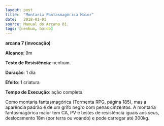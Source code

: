 ```yaml
---
layout: post
title:  "Montaria Fantasmagórica Maior"
date:   2018-01-01
source: Manual do Arcano 81.
tags: [nenhum, bardo]
---
```


**arcana 7 (invocação)**

**Alcance**: 9m

**Teste de Resistência**: nenhum.

**Duração**: 1 dia

**Efeito**: 1 criatura

**Tempo de Execução**: ação completa

Como montaria fantasmagórica (Tormenta RPG, página 185), mas a aparência padrão é de um grifo negro com penas cinzentos. A montaria fantasmagórica maior tem CA, PV e testes de resistência iguais aos seus, deslocamento 18m (por terra ou voando) e pode carregar até 300kg.
